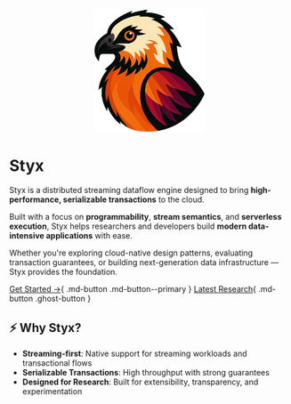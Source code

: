 <p align="center">
  <a href="index.md">
    <img src="/assets/styx-logo.webp" alt="Styx Logo" width="200" />
  </a>
</p>

# Styx

Styx is a distributed streaming dataflow engine designed to bring **high-performance, serializable transactions** to the cloud.

Built with a focus on **programmability**, **stream semantics**, and **serverless execution**, Styx helps researchers and developers build **modern data-intensive applications** with ease.

Whether you're exploring cloud-native design patterns, evaluating transaction guarantees, or building next-generation data infrastructure — Styx provides the foundation.

[Get Started →](styx-docs/quickstart.md){ .md-button .md-button--primary } [Latest Research](publications.md){ .md-button .ghost-button }

## ⚡️ Why Styx?

- **Streaming-first**: Native support for streaming workloads and transactional flows
- **Serializable Transactions**: High throughput with strong guarantees
- **Designed for Research**: Built for extensibility, transparency, and experimentation
